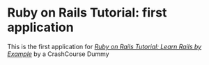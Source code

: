 # Ruby on Rails Tutorial: first application

This is the first application for
[*Ruby on Rails Tutorial: Learn Rails by Example*](http://railstutorial.org/) 
by a CrashCourse Dummy